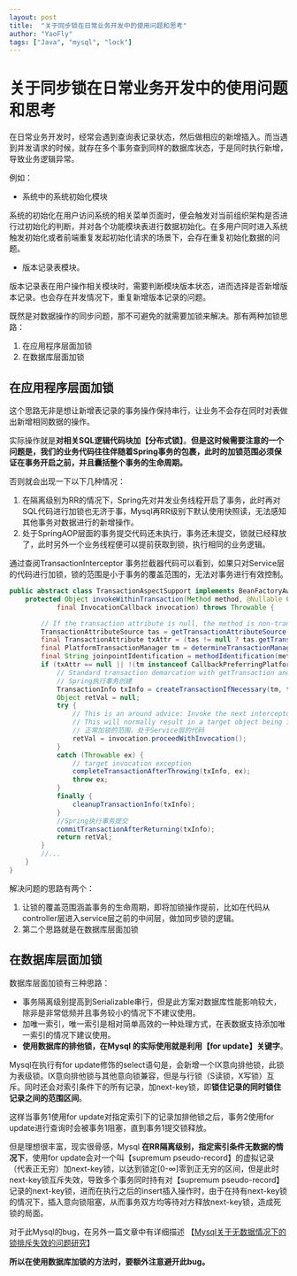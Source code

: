 ```yaml
---
layout: post
title:  "关于同步锁在日常业务开发中的使用问题和思考"
author: "YaoFly"
tags: ["Java", "mysql", "lock"]
---   
```


# 关于同步锁在日常业务开发中的使用问题和思考

在日常业务开发时，经常会遇到查询表记录状态，然后做相应的新增插入。而当遇到并发请求的时候，就存在多个事务查到同样的数据库状态，于是同时执行新增，导致业务逻辑异常。

例如：

- 系统中的系统初始化模块

系统的初始化在用户访问系统的相关菜单页面时，便会触发对当前组织架构是否进行过初始化的判断，并对各个功能模块表进行数据初始化。在多用户同时进入系统触发初始化或者前端重复发起初始化请求的场景下，会存在重复初始化数据的问题。

- 版本记录表模块。

版本记录表在用户操作相关模块时，需要判断模块版本状态，进而选择是否新增版本记录。也会存在并发情况下，重复新增版本记录的问题。

既然是对数据操作的同步问题，那不可避免的就需要加锁来解决。那有两种加锁思路：

1. 在应用程序层面加锁
2.  在数据库层面加锁

## 在应用程序层面加锁

 这个思路无非是想让新增表记录的事务操作保持串行，让业务不会存在同时对表做出新增相同数据的操作。

实际操作就是**对相关SQL逻辑代码块加【分布式锁】**。**但是这时候需要注意的一个问题是，我们的业务代码往往伴随着Spring事务的包裹，此时的加锁范围必须保证在事务开启之前，并且囊括整个事务的生命周期。**

否则就会出现一下以下几种情况：

1. 在隔离级别为RR的情况下，Spring先对并发业务线程开启了事务，此时再对SQL代码进行加锁也无济于事，Mysql再RR级别下默认使用快照读，无法感知其他事务对数据进行的新增操作。
2.  处于SpringAOP层面的事务提交代码还未执行，事务还未提交，锁就已经释放了，此时另外一个业务线程便可以提前获取到锁，执行相同的业务逻辑。

通过查阅TransactionInterceptor 事务拦截器代码可以看到，如果只对Service层的代码进行加锁，锁的范围是小于事务的覆盖范围的，无法对事务进行有效控制。

```Java
public abstract class TransactionAspectSupport implements BeanFactoryAware, InitializingBean {
    protected Object invokeWithinTransaction(Method method, @Nullable Class<?> targetClass,
			final InvocationCallback invocation) throws Throwable {

		// If the transaction attribute is null, the method is non-transactional.
		TransactionAttributeSource tas = getTransactionAttributeSource();
		final TransactionAttribute txAttr = (tas != null ? tas.getTransactionAttribute(method, targetClass) : null);
		final PlatformTransactionManager tm = determineTransactionManager(txAttr);
		final String joinpointIdentification = methodIdentification(method, targetClass, txAttr);
        if (txAttr == null || !(tm instanceof CallbackPreferringPlatformTransactionManager)) {
			// Standard transaction demarcation with getTransaction and commit/rollback calls.
			// Spring执行事务创建
			TransactionInfo txInfo = createTransactionIfNecessary(tm, txAttr, joinpointIdentification);
			Object retVal = null;
			try {
				// This is an around advice: Invoke the next interceptor in the chain.
				// This will normally result in a target object being invoked.
				// 正常加锁的范围，处于Service层的代码
				retVal = invocation.proceedWithInvocation();
			}
			catch (Throwable ex) {
				// target invocation exception
				completeTransactionAfterThrowing(txInfo, ex);
				throw ex;
			}
			finally {
				cleanupTransactionInfo(txInfo);
			}
			//Spring执行事务提交
			commitTransactionAfterReturning(txInfo);
			return retVal; 
        }
        //...
    }
}
```

解决问题的思路有两个：

1. 让锁的覆盖范围涵盖事务的生命周期，即将加锁操作提前，比如在代码从controller层进入service层之前的中间层，做加同步锁的逻辑。
2. 第二个思路就是在数据库层面加锁

## 在数据库层面加锁

数据库层面加锁有三种思路：

- 事务隔离级别提高到Serializable串行，但是此方案对数据库性能影响较大，除非是非常低频并且事务较小的情况下不建议使用。
- 加唯一索引，唯一索引是相对简单高效的一种处理方式，在表数据支持添加唯一索引的情况下建议使用。
- **使用数据库的排他锁，在Mysql 的实际使用就是利用【for update】关键字**。

Mysql在执行有for update修饰的select语句是，会新增一个IX意向排他锁，此锁为表级锁。IX意向排他锁与其他意向锁兼容，但是与行锁（S读锁，X写锁）互斥。同时还会对索引条件下的所有记录，加next-key锁，即**锁住记录的同时锁住记录之间的范围区间**。

这样当事务1使用for update对指定索引下的记录加排他锁之后，事务2使用for update进行查询时会被事务1阻塞，直到事务1提交锁释放。

但是理想很丰富，现实很骨感，Mysql **在RR隔离级别，指定索引条件无数据的情况下**，使用for update会对一个叫【supremum pseudo-record】的虚拟记录（代表正无穷）加next-key锁，以达到锁定[0-∞]零到正无穷的区间，但是此时next-key锁互斥失效，导致多个事务同时持有对【supremum pseudo-record】记录的next-key锁，进而在执行之后的insert插入操作时，由于在持有next-key锁的情况下，插入意向锁阻塞，从而事务双方均等待对方释放next-key锁，造成死锁的局面。

对于此Mysql的bug，在另外一篇文章中有详细描述 【[Mysql关于无数据情况下的锁排斥失效的问题研究](https://yaofly.github.io/2021-01-25/Mysql关于无数据情况下的锁排斥失效的问题研究/)】

**所以在使用数据库加锁的方法时，要额外注意避开此bug。**